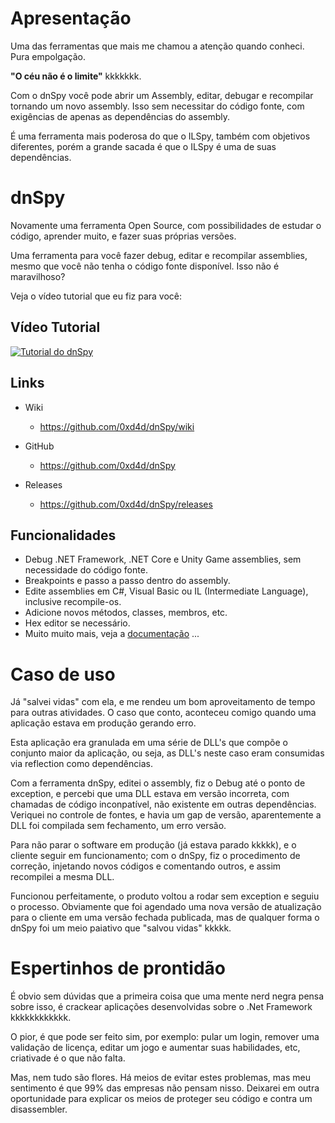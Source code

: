 # Apresentação
Uma das ferramentas que mais me chamou a atenção quando conheci. Pura empolgação.

**"O céu não é o limite"** kkkkkkk.

Com o dnSpy você pode abrir um Assembly, editar, debugar e recompilar tornando um novo assembly. Isso sem necessitar do código fonte, com exigências de apenas as  dependências do assembly.

É uma ferramenta mais poderosa do que o ILSpy, também com objetivos diferentes, porém a grande sacada é que o ILSpy é uma de suas dependências.

# dnSpy
Novamente uma ferramenta Open Source, com possibilidades de estudar o código, aprender muito, e fazer suas próprias versões.

Uma ferramenta para você fazer debug, editar e recompilar assemblies, mesmo que você não tenha o código fonte disponível. Isso não é maravilhoso?

Veja o vídeo tutorial que eu fiz para você:

## Vídeo Tutorial
[![Tutorial do dnSpy](https://img.youtube.com/vi/gW7yPHd0StQ/0.jpg)](https://goo.gl/8Na45J)

## Links
- Wiki
  - https://github.com/0xd4d/dnSpy/wiki

- GitHub
  - https://github.com/0xd4d/dnSpy

- Releases 
  - https://github.com/0xd4d/dnSpy/releases

## Funcionalidades
- Debug .NET Framework, .NET Core e Unity Game assemblies, sem necessidade do código fonte.
- Breakpoints e passo a passo dentro do assembly.
- Edite assemblies em C#, Visual Basic ou IL (Intermediate Language), inclusive recompile-os.
- Adicione novos métodos, classes, membros, etc.
- Hex editor se necessário.
- Muito muito mais, veja a [documentação](https://github.com/0xd4d/dnSpy) ...

# Caso de uso
Já "salvei vidas" com ela, e me rendeu um bom aproveitamento de tempo para outras atividades. O caso que conto, aconteceu comigo quando uma aplicação estava em produção gerando erro. 

Esta aplicação era granulada em uma série de DLL's que compõe o conjunto maior da aplicação, ou seja, as DLL's neste caso eram consumidas via reflection como dependências.

Com a ferramenta dnSpy, editei o assembly, fiz o Debug até o ponto de exception, e percebi que uma DLL estava em versão incorreta, com chamadas de código inconpatível, não existente em outras dependências. Veriquei no controle de fontes, e havia um gap de versão, aparentemente a DLL foi compilada sem fechamento, um erro versão. 

Para não parar o software em produção (já estava parado kkkkk), e o cliente seguir em funcionamento; com o dnSpy, fiz o procedimento de correção, injetando novos códigos e comentando outros, e assim recompilei a mesma DLL.

Funcionou perfeitamente, o produto voltou a rodar sem exception e seguiu o processo. Obviamente que foi agendado uma nova versão de atualização para o cliente em uma versão fechada publicada, mas de qualquer forma o dnSpy foi um meio paiativo que "salvou vidas" kkkkk.

# Espertinhos de prontidão
É obvio sem dúvidas que a primeira coisa que uma mente nerd negra pensa sobre isso, é crackear aplicações desenvolvidas sobre o .Net Framework kkkkkkkkkkkk. 

O pior, é que pode ser feito sim, por exemplo: pular um login, remover uma validação de licença, editar um jogo e aumentar suas habilidades, etc, criativade é o que não falta.

Mas, nem tudo são flores. Há meios de evitar estes problemas, mas meu sentimento é que 99% das empresas não pensam nisso. Deixarei em outra oportunidade para explicar os meios de proteger seu código e contra um disassembler.
